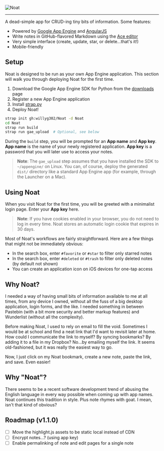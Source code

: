 ![Noat](https://raw.github.com/willyg302/Noat/master/media/noat-logo-922.png "Wally Says Hi!")

---

A dead-simple app for CRUD-ing tiny bits of information. Some features:

- Powered by [Google App Engine](https://developers.google.com/appengine/) and [AngularJS](https://angularjs.org/)
- Write notes in GitHub-flavored Markdown using the [Ace editor](http://ace.c9.io/#nav=about)
- Very simple interface (create, update, star, or delete...that's it!)
- Mobile-friendly

## Setup

Noat is designed to be run as your own App Engine application. This section will walk you through deploying Noat for the first time.

1. Download the Google App Engine SDK for Python from the [downloads](https://developers.google.com/appengine/downloads) page
2. Register a new App Engine application
3. Install [strap.py](https://github.com/willyg302/strap.py)
4. Deploy Noat!

```bash
strap init gh:willyg302/Noat -d Noat
cd Noat
strap run build
strap run gae_upload  # Optional, see below
```

During the `build` step, you will be prompted for an **App name** and **App key**. **App name** is the name of your newly registered application. **App key** is a password that you will later use to access your notes.

> **Note**: The `gae_upload` step assumes that you have installed the SDK to `~/appengine/` on Linux. You can, of course, deploy the generated `dist/` directory like a standard App Engine app (for example, through the Launcher on a Mac).

## Using Noat

When you visit Noat for the first time, you will be greeted with a minimalist login page. Enter your **App key** here.

> **Note**: If you have cookies enabled in your browser, you do not need to log in every time. Noat stores an automatic login cookie that expires in 30 days.

Most of Noat's workflows are fairly straightforward. Here are a few things that might not be immediately obvious:

- In the search box, enter `#favorite` or `#star` to filter only starred notes
- In the search box, enter `#deleted` or `#trash` to filter only deleted notes (by default not shown)
- You can create an application icon on iOS devices for one-tap access

## Why Noat?

I needed a way of having small bits of information available to me at all times, from any device I owned, without all the fuss of a big desktop application, login forms, and the like. I needed something in between Pastebin (with a bit more security and better markup features) and Wunderlist (without all the complexity).

Before making Noat, I used to rely on email to fill the void. Sometimes I would be at school and find a neat link that I'd want to revisit later at home. How could I communicate the link to myself? By syncing bookmarks? By adding it to a file in my Dropbox? No...by emailing myself the link. It seems old-fashioned, but it was really the easiest way to go.

Now, I just click on my Noat bookmark, create a new note, paste the link, and save. Even easier!

## Why "Noat"?

There seems to be a recent software development trend of abusing the English language in every way possible when coming up with app names. Noat continues this tradition in style. Plus note rhymes with goat. I mean, isn't that kind of obvious?

## Roadmap (v1.1.0)

- [ ] Move the highlight.js assets to be static local instead of CDN
- [ ] Encrypt notes...? (using app key)
- [ ] Enable permalinking of note and edit pages for a single note

